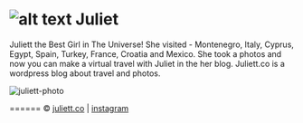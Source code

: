![alt text][juliett-logo] Juliet
=======
Juliett the Best Girl in The Universe! She visited - Montenegro, Italy, Cyprus, Egypt, Spain, Turkey, France, Croatia and Mexico. She took a photos and now you can make a virtual travel with Juliet in the her blog. Juliett.co is a wordpress blog about travel and photos. 

![juliett-photo]

[juliett-logo]: https://raw.github.com/Interreto/juliett/master/photo.jpg "Juliett is the best girl in the Universe"
[juliett-photo]: https://raw.github.com/Interreto/juliett/master/the-best-girl-in-the-universe.jpg "Juliett is the best girl in the Universe"
======
 &copy; [juliett.co](http://juliett.co/) | [instagram](https://instagram.com/juliett.co/)   
